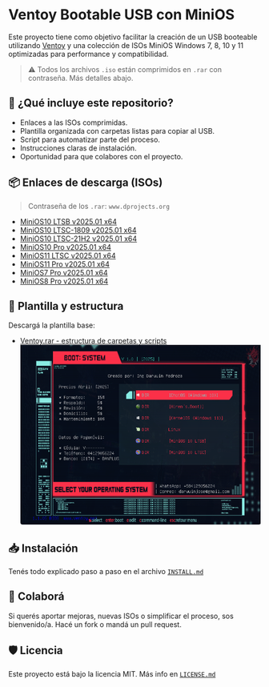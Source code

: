 # Ventoy Bootable USB con MiniOS

Este proyecto tiene como objetivo facilitar la creación de un USB booteable utilizando [Ventoy](https://www.ventoy.net) y una colección de ISOs MiniOS Windows 7, 8, 10 y 11 optimizadas para performance y compatibilidad.

> ⚠️ Todos los archivos `.iso` están comprimidos en `.rar` con contraseña. Más detalles abajo.

## 🔧 ¿Qué incluye este repositorio?

- Enlaces a las ISOs comprimidas.
- Plantilla organizada con carpetas listas para copiar al USB.
- Script para automatizar parte del proceso.
- Instrucciones claras de instalación.
- Oportunidad para que colabores con el proyecto.

## 📦 Enlaces de descarga (ISOs)

> Contraseña de los `.rar`: `www.dprojects.org`

- [MiniOS10 LTSB v2025.01 x64](https://www.mediafire.com/file/rurtlplyfu9ey52/MiniOS10_LTSB_v2025.01_x64_-_www.dprojects.org.rar/file)
- [MiniOS10 LTSC-1809 v2025.01 x64](https://www.mediafire.com/file/0pe8c12yepfglz8/MiniOS10_LTSC-1809_v2025.01_x64_-_www.dprojects.org.rar/file)
- [MiniOS10 LTSC-21H2 v2025.01 x64](https://www.mediafire.com/file/wl8tc1o1lpetngb/MiniOS10_LTSC-21H2_v2025.01_x64_-_www.dprojects.org.rar/file)
- [MiniOS10 Pro v2025.01 x64](https://www.mediafire.com/file/od2rqng1guazmtm/MiniOS10_Pro_v2025.01_x64_-_www.dprojects.org.rar/file)
- [MiniOS11 LTSC v2025.01 x64](https://www.mediafire.com/file/pv1w475duj616ah/MiniOS11_LTSC_v2025.01_x64_-_www.dprojects.org.rar/file)
- [MiniOS11 Pro v2025.01 x64](https://www.mediafire.com/file/ucnzqj9j1bmer7u/MiniOS11_Pro_v2025.01_x64_-_www.dprojects.org.rar/file)
- [MiniOS7 Pro v2025.01 x64](https://www.mediafire.com/file/ko7jgs0vjd64cbf/MiniOS7_Pro_v2025.01_x64_-_www.dprojects.org.rar/file)
- [MiniOS8 Pro v2025.01 x64](https://www.mediafire.com/file/je1u8f5bzgxks0d/MiniOS8_Pro_v2025.01_x64_-_www.dprojects.org.rar/file)

## 📁 Plantilla y estructura

Descargá la plantilla base:
- [Ventoy.rar - estructura de carpetas y scripts](https://www.mediafire.com/file/bbrwcb3qwfa9xvq/ventoy.rar/file)
![img.png](img.png)
## 📥 Instalación

Tenés todo explicado paso a paso en el archivo [`INSTALL.md`](INSTALL.md)

## 🤝 Colaborá

Si querés aportar mejoras, nuevas ISOs o simplificar el proceso, sos bienvenido/a. Hacé un fork o mandá un pull request.

## 🛡️ Licencia

Este proyecto está bajo la licencia MIT. Más info en [`LICENSE.md`](LICENSE.md)
